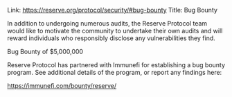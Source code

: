 Link: https://reserve.org/protocol/security/#bug-bounty
Title: Bug Bounty

In addition to undergoing numerous audits, the Reserve Protocol team would like to motivate the community to undertake their own audits and will reward individuals who responsibly disclose any vulnerabilities they find.

Bug Bounty of $5,000,000

Reserve Protocol has partnered with Immunefi for establishing a bug bounty program. See additional details of the program, or report any findings here:

https://immunefi.com/bounty/reserve/
